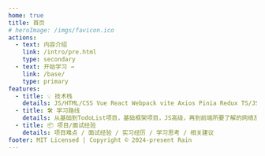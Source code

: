 ```yaml
---
home: true
title: 首页
# heroImage: /imgs/favicon.ico
actions:
  - text: 内容介绍
    link: /intro/pre.html
    type: secondary
  - text: 开始学习 →
    link: /base/
    type: primary
features:
  - title: 💡 技术栈
    details: JS/HTML/CSS Vue React Webpack vite Axios Pinia Redux TS/JSX Express Next.js less/sass Node Java SpringBoot git   ……
  - title: 🛠️ 学习路线
    details: 从基础到TodoList项目，基础框架项目，JS高级，再到前端所要了解的网络及安全知识、浏览器原理、技术相关底层原理、前端性能优化，最后企业实际项目
  - title: 📦 项目/面试经验
    details: 项目难点 / 面试经验 / 实习经历 / 学习思考 / 相关建议
footer: MIT Licensed | Copyright © 2024-present Rain
---
```


